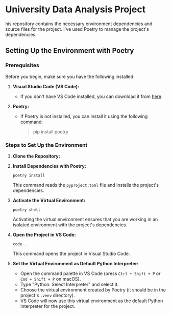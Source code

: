 
# University Data Analysis Project

his repository contains the necessary environment dependencies and source files for the project. I've used Poetry to manage the project's dependencies.

## Setting Up the Environment with Poetry

### Prerequisites

Before you begin, make sure you have the following installed:

1.  **Visual Studio Code (VS Code):**
    
    -   If you don't have VS Code installed, you can download it from [here](https://code.visualstudio.com/).
2.  **Poetry:**
    
    -   If Poetry is not installed, you can install it using the following command:
		> pip install poetry

### Steps to Set Up the Environment

1.  **Clone the Repository:**
    
2.  **Install Dependencies with Poetry:**
   
    `poetry install` 
    
    This command reads the `pyproject.toml` file and installs the project's dependencies.
    
3.  **Activate the Virtual Environment:**
    
    `poetry shell` 
    
    Activating the virtual environment ensures that you are working in an isolated environment with the project's dependencies.
    
4.  **Open the Project in VS Code:**
    
    `code .` 
    
    This command opens the project in Visual Studio Code.
    
5.  **Set the Virtual Environment as Default Python Interpreter:**
    
    -   Open the command palette in VS Code (press `Ctrl + Shift + P` or `Cmd + Shift + P` on macOS).
    -   Type "Python: Select Interpreter" and select it.
    -   Choose the virtual environment created by Poetry (it should be in the project's `.venv` directory).
    -   VS Code will now use this virtual environment as the default Python interpreter for the project.

